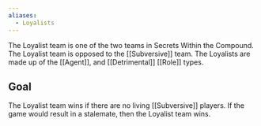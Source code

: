 ```yaml
---
aliases:
  - Loyalists
---
```

The Loyalist team is one of the two teams in Secrets Within the Compound. The Loyalist team is opposed to the [[Subversive]] team. The Loyalists are made up of the [[Agent]], and [[Detrimental]] [[Role]] types.

## Goal
The Loyalist team wins if there are no living [[Subversive]] players. If the game would result in a stalemate, then the Loyalist team wins.